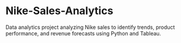 # Nike-Sales-Analytics
Data analytics project analyzing Nike sales to identify trends, product performance, and revenue forecasts using Python and Tableau.
